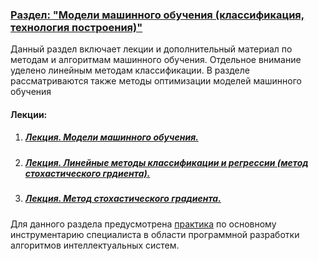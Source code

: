 ### <u>Раздел: "Модели машинного обучения (классификация, технология построения)"</u>

Данный раздел включает лекции и дополнительный материал по методам и алгоритмам машинного обучения. Отдельное внимание уделено линейным методам классификации. В разделе рассматриваются также методы оптимизации моделей машинного обучения 

#### Лекции:

1. ##### 	[Лекция. Модели машинного обучения.](Модели%20машинного%20обучения.pdf)

2. ##### 	[Лекция. Линейные методы классификации и регрессии (метод стохастического грдиента).](Линейные%20методы%20классификации%20и%20регрессии%20(метод%20стохастического%20грдиента).pdf)

3. ##### [Лекция. Метод стохастического градиента.](Метод%20стохастического%20градиента.pdf)





Для данного раздела предусмотрена [практика](././Practice/models/) по основному инструментарию специалиста в области программной разработки алгоритмов интеллектуальных систем.
